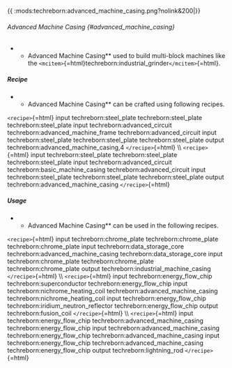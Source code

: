{{ :mods:techreborn:advanced_machine_casing.png?nolink&200\|}}

###### Advanced Machine Casing {#advanced_machine_casing}

-   -   Advanced Machine Casing\*\* used to build multi-block machines
        like the
        `<mcitem>`{=html}techreborn:industrial_grinder`</mcitem>`{=html}.

##### Recipe

-   -   Advanced Machine Casing\*\* can be crafted using following
        recipes.

`<recipe>`{=html} input techreborn:steel_plate techreborn:steel_plate
techreborn:steel_plate input techreborn:advanced_circuit
techreborn:advanced_machine_frame techreborn:advanced_circuit input
techreborn:steel_plate techreborn:steel_plate techreborn:steel_plate
output techreborn:advanced_machine_casing,4 `</recipe>`{=html} \\\\
`<recipe>`{=html} input techreborn:steel_plate techreborn:steel_plate
techreborn:steel_plate input techreborn:advanced_circuit
techreborn:basic_machine_casing techreborn:advanced_circuit input
techreborn:steel_plate techreborn:steel_plate techreborn:steel_plate
output techreborn:advanced_machine_casing `</recipe>`{=html}

##### Usage

-   -   Advanced Machine Casing\*\* can be used in the following
        recipes.

`<recipe>`{=html} input techreborn:chrome_plate techreborn:chrome_plate
techreborn:chrome_plate input techreborn:data_storage_core
techreborn:advanced_machine_casing techreborn:data_storage_core input
techreborn:chrome_plate techreborn:chrome_plate techreborn:chrome_plate
output techreborn:industrial_machine_casing `</recipe>`{=html} \\\\
`<recipe>`{=html} input techreborn:energy_flow_chip
techreborn:superconductor techreborn:energy_flow_chip input
techreborn:nichrome_heating_coil techreborn:advanced_machine_casing
techreborn:nichrome_heating_coil input techreborn:energy_flow_chip
techreborn:iridium_neutron_reflector techreborn:energy_flow_chip output
techreborn:fusion_coil `</recipe>`{=html} \\\\ `<recipe>`{=html} input
techreborn:energy_flow_chip techreborn:advanced_machine_casing
techreborn:energy_flow_chip input techreborn:advanced_machine_casing
techreborn:energy_flow_chip techreborn:advanced_machine_casing input
techreborn:energy_flow_chip techreborn:advanced_machine_casing
techreborn:energy_flow_chip output techreborn:lightning_rod
`</recipe>`{=html}
